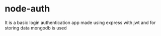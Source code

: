 # node-auth
It is a basic login authentication app made using express with jwt and for storing data mongodb is used
